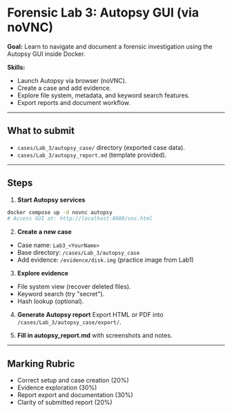 # Forensic Lab 3: Autopsy GUI (via noVNC)

**Goal:** Learn to navigate and document a forensic investigation using the Autopsy GUI inside Docker.

**Skills:**  
- Launch Autopsy via browser (noVNC).  
- Create a case and add evidence.  
- Explore file system, metadata, and keyword search features.  
- Export reports and document workflow.

---

## What to submit
- `cases/Lab_3/autopsy_case/` directory (exported case data).  
- `cases/Lab_3/autopsy_report.md` (template provided).

---

## Steps

1. **Start Autopsy services**
```bash
docker compose up -d novnc autopsy
# Access GUI at: http://localhost:8080/vnc.html
```

2. **Create a new case**
- Case name: `Lab3_<YourName>`  
- Base directory: `/cases/Lab_3/autopsy_case`  
- Add evidence: `/evidence/disk.img` (practice image from Lab1)

3. **Explore evidence**
- File system view (recover deleted files).  
- Keyword search (try "secret").  
- Hash lookup (optional).

4. **Generate Autopsy report**
Export HTML or PDF into `/cases/Lab_3/autopsy_case/export/`.

5. **Fill in autopsy_report.md** with screenshots and notes.

---

## Marking Rubric
- Correct setup and case creation (20%)  
- Evidence exploration (30%)  
- Report export and documentation (30%)  
- Clarity of submitted report (20%)
